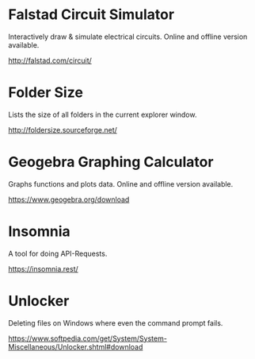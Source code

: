 # Falstad Circuit Simulator

Interactively draw & simulate electrical circuits. Online and offline version available.

http://falstad.com/circuit/

# Folder Size

Lists the size of all folders in the current explorer window. 

http://foldersize.sourceforge.net/

# Geogebra Graphing Calculator

Graphs functions and plots data. Online and offline version available.

https://www.geogebra.org/download

# Insomnia

A tool for doing API-Requests.

https://insomnia.rest/

# Unlocker

Deleting files on Windows where even the command prompt fails.

https://www.softpedia.com/get/System/System-Miscellaneous/Unlocker.shtml#download
